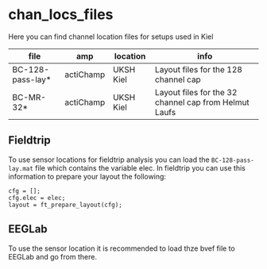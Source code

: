 # chan_locs_files
Here you can find channel location files for setups used in Kiel

| file | amp | location | info |
|------|-----|----------| ---- |
| BC-128-pass-lay* | actiChamp | UKSH Kiel | Layout files for the 128 channel cap |
| BC-MR-32* | actiChamp | UKSH Kiel |  Layout files for the 32 channel cap from Helmut Laufs |


## Fieldtrip
To use sensor locations for fieldtrip analysis you can load the `BC-128-pass-lay.mat` file which contains the variable elec.
In fieldtrip you can use this information to prepare your layout the following:

```
cfg = [];
cfg.elec = elec;
layout = ft_prepare_layout(cfg);
```

## EEGLab
To use the sensor location it is recommended to load thze bvef file to EEGLab and go from there.